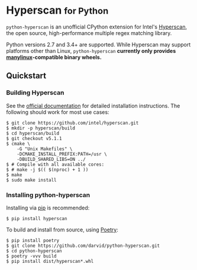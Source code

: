 # Hyperscan <small>for Python</small>

``python-hyperscan`` is an unofficial CPython extension for
Intel's [Hyperscan][1], the open source, high-performance multiple regex
matching library.

Python versions 2.7 and 3.4+ are supported. While Hyperscan may support
platforms other than Linux, ``python-hyperscan``
**currently only provides [manylinux][2]-compatible binary wheels.**

## Quickstart

### Building Hyperscan

See the [official documentation][3] for detailed installation
instructions. The following should work for most use cases:

```shell
$ git clone https://github.com/intel/hyperscan.git
$ mkdir -p hyperscan/build
$ cd hyperscan/build
$ git checkout v5.1.1
$ cmake \
    -G "Unix Makefiles" \
    -DCMAKE_INSTALL_PREFIX:PATH=/usr \
    -DBUILD_SHARED_LIBS=ON ../
$ # Compile with all available cores:
$ # make -j $(( $(nproc) + 1 ))
$ make
$ sudo make install
```

### Installing python-hyperscan

Installing via [pip][4] is recommended:

```shell
$ pip install hyperscan
```

To build and install from source, using [Poetry][5]:

```shell
$ pip install poetry
$ git clone https://github.com/darvid/python-hyperscan.git
$ cd python-hyperscan
$ poetry -vvv build
$ pip install dist/hyperscan*.whl
```


[1]: https://01.org/hyperscan
[2]: https://github.com/pypa/manylinux
[3]: http://intel.github.io/hyperscan/dev-reference/getting_started.html#very-quick-start
[4]: https://pypi.org/project/pip/
[5]: https://poetry.eustace.io/
